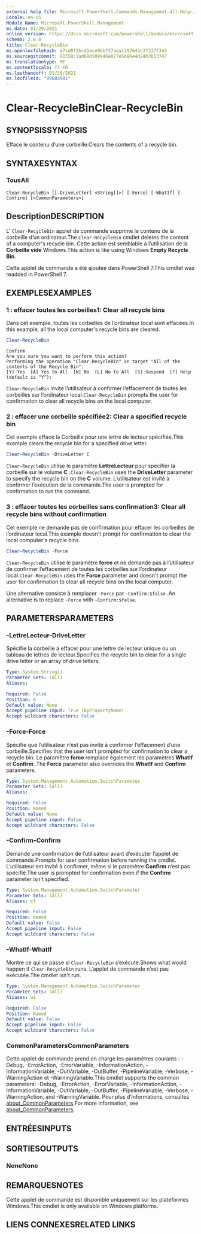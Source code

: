 ```yaml
---
external help file: Microsoft.PowerShell.Commands.Management.dll-Help.xml
Locale: en-US
Module Name: Microsoft.PowerShell.Management
ms.date: 01/29/2021
online version: https://docs.microsoft.com/powershell/module/microsoft.powershell.management/clear-recyclebin?view=powershell-7.2&WT.mc_id=ps-gethelp
schema: 2.0.0
title: Clear-RecycleBin
ms.openlocfilehash: e7ce0f2bcd1ece0bb737aea1297641c37337f3e5
ms.sourcegitcommit: 81558c2adb9d109946a027e5b96e4d24b3b13747
ms.translationtype: MT
ms.contentlocale: fr-FR
ms.lasthandoff: 01/30/2021
ms.locfileid: "99603901"
---
```

# <span data-ttu-id="992c3-102">Clear-RecycleBin</span><span class="sxs-lookup"><span data-stu-id="992c3-102">Clear-RecycleBin</span></span>

## <span data-ttu-id="992c3-103">SYNOPSIS</span><span class="sxs-lookup"><span data-stu-id="992c3-103">SYNOPSIS</span></span>
<span data-ttu-id="992c3-104">Efface le contenu d’une corbeille.</span><span class="sxs-lookup"><span data-stu-id="992c3-104">Clears the contents of a recycle bin.</span></span>

## <span data-ttu-id="992c3-105">SYNTAXE</span><span class="sxs-lookup"><span data-stu-id="992c3-105">SYNTAX</span></span>

### <span data-ttu-id="992c3-106">Tous</span><span class="sxs-lookup"><span data-stu-id="992c3-106">All</span></span>

```
Clear-RecycleBin [[-DriveLetter] <String[]>] [-Force] [-WhatIf] [-Confirm] [<CommonParameters>]
```

## <span data-ttu-id="992c3-107">Description</span><span class="sxs-lookup"><span data-stu-id="992c3-107">DESCRIPTION</span></span>

<span data-ttu-id="992c3-108">L' `Clear-RecycleBin` applet de commande supprime le contenu de la corbeille d’un ordinateur.</span><span class="sxs-lookup"><span data-stu-id="992c3-108">The `Clear-RecycleBin` cmdlet deletes the content of a computer's recycle bin.</span></span> <span data-ttu-id="992c3-109">Cette action est semblable à l’utilisation de la **Corbeille vide** Windows.</span><span class="sxs-lookup"><span data-stu-id="992c3-109">This action is like using Windows **Empty Recycle Bin**.</span></span>

<span data-ttu-id="992c3-110">Cette applet de commande a été ajoutée dans PowerShell 7.</span><span class="sxs-lookup"><span data-stu-id="992c3-110">This cmdlet was readded in PowerShell 7.</span></span>

## <span data-ttu-id="992c3-111">EXEMPLES</span><span class="sxs-lookup"><span data-stu-id="992c3-111">EXAMPLES</span></span>

### <span data-ttu-id="992c3-112">1 : effacer toutes les corbeilles</span><span class="sxs-lookup"><span data-stu-id="992c3-112">1: Clear all recycle bins</span></span>

<span data-ttu-id="992c3-113">Dans cet exemple, toutes les corbeilles de l’ordinateur local sont effacées.</span><span class="sxs-lookup"><span data-stu-id="992c3-113">In this example, all the local computer's recycle bins are cleared.</span></span>

```powershell
Clear-RecycleBin
```

```Output
Confirm
Are you sure you want to perform this action?
Performing the operation "Clear-RecycleBin" on target "All of the contents of the Recycle Bin".
[Y] Yes  [A] Yes to All  [N] No  [L] No to All  [S] Suspend  [?] Help (default is "Y"):
```

<span data-ttu-id="992c3-114">`Clear-RecycleBin` invite l’utilisateur à confirmer l’effacement de toutes les corbeilles sur l’ordinateur local.</span><span class="sxs-lookup"><span data-stu-id="992c3-114">`Clear-RecycleBin` prompts the user for confirmation to clear all recycle bins on the local computer.</span></span>

### <span data-ttu-id="992c3-115">2 : effacer une corbeille spécifiée</span><span class="sxs-lookup"><span data-stu-id="992c3-115">2: Clear a specified recycle bin</span></span>

<span data-ttu-id="992c3-116">Cet exemple efface la Corbeille pour une lettre de lecteur spécifiée.</span><span class="sxs-lookup"><span data-stu-id="992c3-116">This example clears the recycle bin for a specified drive letter.</span></span>

```powershell
Clear-RecycleBin -DriveLetter C
```

<span data-ttu-id="992c3-117">`Clear-RecycleBin` utilise le paramètre **LettreLecteur** pour spécifier la corbeille sur le volume **C** .</span><span class="sxs-lookup"><span data-stu-id="992c3-117">`Clear-RecycleBin` uses the **DriveLetter** parameter to specify the recycle bin on the **C** volume.</span></span> <span data-ttu-id="992c3-118">L’utilisateur est invité à confirmer l’exécution de la commande.</span><span class="sxs-lookup"><span data-stu-id="992c3-118">The user is prompted for confirmation to run the command.</span></span>

### <span data-ttu-id="992c3-119">3 : effacer toutes les corbeilles sans confirmation</span><span class="sxs-lookup"><span data-stu-id="992c3-119">3: Clear all recycle bins without confirmation</span></span>

<span data-ttu-id="992c3-120">Cet exemple ne demande pas de confirmation pour effacer les corbeilles de l’ordinateur local.</span><span class="sxs-lookup"><span data-stu-id="992c3-120">This example doesn't prompt for confirmation to clear the local computer's recycle bins.</span></span>

```powershell
Clear-RecycleBin -Force
```

<span data-ttu-id="992c3-121">`Clear-RecycleBin` utilise le paramètre **force** et ne demande pas à l’utilisateur de confirmer l’effacement de toutes les corbeilles sur l’ordinateur local.</span><span class="sxs-lookup"><span data-stu-id="992c3-121">`Clear-RecycleBin` uses the **Force** parameter and doesn't prompt the user for confirmation to clear all recycle bins on the local computer.</span></span>

<span data-ttu-id="992c3-122">Une alternative consiste à remplacer `-Force` par `-Confirm:$false` .</span><span class="sxs-lookup"><span data-stu-id="992c3-122">An alternative is to replace `-Force` with `-Confirm:$false`.</span></span>

## <span data-ttu-id="992c3-123">PARAMETERS</span><span class="sxs-lookup"><span data-stu-id="992c3-123">PARAMETERS</span></span>

### <span data-ttu-id="992c3-124">-LettreLecteur</span><span class="sxs-lookup"><span data-stu-id="992c3-124">-DriveLetter</span></span>

<span data-ttu-id="992c3-125">Spécifie la corbeille à effacer pour une lettre de lecteur unique ou un tableau de lettres de lecteur.</span><span class="sxs-lookup"><span data-stu-id="992c3-125">Specifies the recycle bin to clear for a single drive letter or an array of drive letters.</span></span>

```yaml
Type: System.String[]
Parameter Sets: (All)
Aliases:

Required: False
Position: 0
Default value: None
Accept pipeline input: True (ByPropertyName)
Accept wildcard characters: False
```

### <span data-ttu-id="992c3-126">-Force</span><span class="sxs-lookup"><span data-stu-id="992c3-126">-Force</span></span>

<span data-ttu-id="992c3-127">Spécifie que l’utilisateur n’est pas invité à confirmer l’effacement d’une corbeille.</span><span class="sxs-lookup"><span data-stu-id="992c3-127">Specifies that the user isn't prompted for confirmation to clear a recycle bin.</span></span> <span data-ttu-id="992c3-128">Le paramètre **force** remplace également les paramètres **WhatIf** et **Confirm** .</span><span class="sxs-lookup"><span data-stu-id="992c3-128">The **Force** parameter also overrides the **WhatIf** and **Confirm** parameters.</span></span>

```yaml
Type: System.Management.Automation.SwitchParameter
Parameter Sets: (All)
Aliases:

Required: False
Position: Named
Default value: None
Accept pipeline input: False
Accept wildcard characters: False
```

### <span data-ttu-id="992c3-129">-Confirm</span><span class="sxs-lookup"><span data-stu-id="992c3-129">-Confirm</span></span>

<span data-ttu-id="992c3-130">Demande une confirmation de l’utilisateur avant d’exécuter l’applet de commande.</span><span class="sxs-lookup"><span data-stu-id="992c3-130">Prompts for user confirmation before running the cmdlet.</span></span> <span data-ttu-id="992c3-131">L’utilisateur est invité à confirmer, même si le paramètre **Confirm** n’est pas spécifié.</span><span class="sxs-lookup"><span data-stu-id="992c3-131">The user is prompted for confirmation even if the **Confirm** parameter isn't specified.</span></span>

```yaml
Type: System.Management.Automation.SwitchParameter
Parameter Sets: (All)
Aliases: cf

Required: False
Position: Named
Default value: False
Accept pipeline input: False
Accept wildcard characters: False
```

### <span data-ttu-id="992c3-132">-WhatIf</span><span class="sxs-lookup"><span data-stu-id="992c3-132">-WhatIf</span></span>

<span data-ttu-id="992c3-133">Montre ce qui se passe si `Clear-RecycleBin` s’exécute.</span><span class="sxs-lookup"><span data-stu-id="992c3-133">Shows what would happen if `Clear-RecycleBin` runs.</span></span> <span data-ttu-id="992c3-134">L’applet de commande n’est pas exécutée.</span><span class="sxs-lookup"><span data-stu-id="992c3-134">The cmdlet isn't run.</span></span>

```yaml
Type: System.Management.Automation.SwitchParameter
Parameter Sets: (All)
Aliases: wi

Required: False
Position: Named
Default value: False
Accept pipeline input: False
Accept wildcard characters: False
```

### <span data-ttu-id="992c3-135">CommonParameters</span><span class="sxs-lookup"><span data-stu-id="992c3-135">CommonParameters</span></span>

<span data-ttu-id="992c3-136">Cette applet de commande prend en charge les paramètres courants : -Debug, -ErrorAction, -ErrorVariable, -InformationAction, -InformationVariable, -OutVariable, -OutBuffer, -PipelineVariable, -Verbose, -WarningAction et -WarningVariable.</span><span class="sxs-lookup"><span data-stu-id="992c3-136">This cmdlet supports the common parameters: -Debug, -ErrorAction, -ErrorVariable, -InformationAction, -InformationVariable, -OutVariable, -OutBuffer, -PipelineVariable, -Verbose, -WarningAction, and -WarningVariable.</span></span> <span data-ttu-id="992c3-137">Pour plus d’informations, consultez [about_CommonParameters](https://go.microsoft.com/fwlink/?LinkID=113216).</span><span class="sxs-lookup"><span data-stu-id="992c3-137">For more information, see [about_CommonParameters](https://go.microsoft.com/fwlink/?LinkID=113216).</span></span>

## <span data-ttu-id="992c3-138">ENTRÉES</span><span class="sxs-lookup"><span data-stu-id="992c3-138">INPUTS</span></span>

## <span data-ttu-id="992c3-139">SORTIES</span><span class="sxs-lookup"><span data-stu-id="992c3-139">OUTPUTS</span></span>

### <span data-ttu-id="992c3-140">None</span><span class="sxs-lookup"><span data-stu-id="992c3-140">None</span></span>

## <span data-ttu-id="992c3-141">REMARQUES</span><span class="sxs-lookup"><span data-stu-id="992c3-141">NOTES</span></span>

<span data-ttu-id="992c3-142">Cette applet de commande est disponible uniquement sur les plateformes Windows.</span><span class="sxs-lookup"><span data-stu-id="992c3-142">This cmdlet is only available on Windows platforms.</span></span>

## <span data-ttu-id="992c3-143">LIENS CONNEXES</span><span class="sxs-lookup"><span data-stu-id="992c3-143">RELATED LINKS</span></span>

